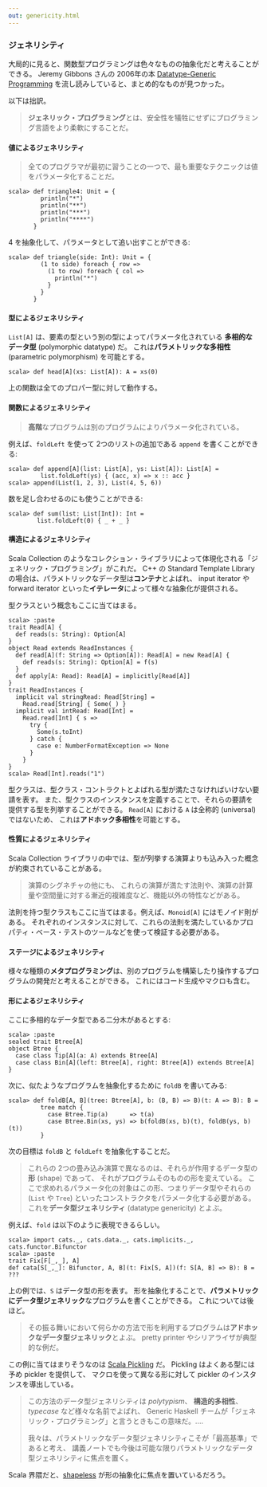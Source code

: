 ```yaml
---
out: genericity.html
---
```


  [Gibbons2006]: http://www.cs.ox.ac.uk/jeremy.gibbons/publications/dgp.pdf
  [Pickling]: https://github.com/scala/pickling
  [shapeless]: https://github.com/milessabin/shapeless
  [scodec]: https://github.com/scodec/scodec

### ジェネリシティ

大局的に見ると、関数型プログラミングは色々なものの抽象化だと考えることができる。
Jeremy Gibbons さんの 2006年の本
[Datatype-Generic Programming][Gibbons2006]
を流し読みしていると、まとめ的なものが見つかった。

以下は拙訳。

> **ジェネリック・プログラミング**とは、安全性を犠牲にせずにプログラミング言語をより柔軟にすることだ。

#### 値によるジェネリシティ

> 全てのプログラマが最初に習うことの一つで、最も重要なテクニックは値をパラメータ化することだ。

```console:new
scala> def triangle4: Unit = {
         println("*")
         println("**")
         println("***")
         println("****")
       }
```

4 を抽象化して、パラメータとして追い出すことができる:

```console
scala> def triangle(side: Int): Unit = {
         (1 to side) foreach { row =>
           (1 to row) foreach { col =>
             println("*")
           }
         }
       }
```

#### 型によるジェネリシティ

`List[A]` は、要素の型という別の型によってパラメータ化されている
**多相的なデータ型** (polymorphic datatype) だ。
これは**パラメトリックな多相性** (parametric polymorphism) を可能とする。

```console
scala> def head[A](xs: List[A]): A = xs(0)
```

上の関数は全てのプロパー型に対して動作する。

#### 関数によるジェネリシティ

> **高階**なプログラムは別のプログラムによりパラメータ化されている。

例えば、`foldLeft` を使って 2つのリストの追加である `append` を書くことができる:

```console
scala> def append[A](list: List[A], ys: List[A]): List[A] =
         list.foldLeft(ys) { (acc, x) => x :: acc }
scala> append(List(1, 2, 3), List(4, 5, 6))
```

数を足し合わせるのにも使うことができる:

```console
scala> def sum(list: List[Int]): Int =
        list.foldLeft(0) { _ + _ }
```

#### 構造によるジェネリシティ

Scala Collection のようなコレクション・ライブラリによって体現化される「ジェネリック・プログラミング」がこれだ。
C++ の Standard Template Library の場合は、パラメトリックなデータ型は**コンテナ**とよばれ、
input iterator や forward iterator といった**イテレータ**によって様々な抽象化が提供される。

型クラスという概念もここに当てはまる。

```console
scala> :paste
trait Read[A] {
  def reads(s: String): Option[A]
}
object Read extends ReadInstances {
  def read[A](f: String => Option[A]): Read[A] = new Read[A] {
    def reads(s: String): Option[A] = f(s)
  }
  def apply[A: Read]: Read[A] = implicitly[Read[A]]
}
trait ReadInstances {
  implicit val stringRead: Read[String] =
    Read.read[String] { Some(_) }
  implicit val intRead: Read[Int] =
    Read.read[Int] { s =>
      try {
        Some(s.toInt)
      } catch {
        case e: NumberFormatException => None
      }
    }
}
scala> Read[Int].reads("1")
```

型クラスは、型クラス・コントラクトとよばれる型が満たさなければいけない要請を表す。
また、型クラスのインスタンスを定義することで、それらの要請を提供する型を列挙することができる。
`Read[A]` における `A` は全称的 (universal) ではないため、
これは**アドホック多相性**を可能とする。

#### 性質によるジェネリシティ

Scala Collection ライブラリの中では、型が列挙する演算よりも込み入った概念が約束されていることがある。

> 演算のシグネチャの他にも、
> これらの演算が満たす法則や、演算の計算量や空間量に対する漸近的複雑度など、機能以外の特性などがある。

法則を持つ型クラスもここに当てはまる。例えば、`Monoid[A]` にはモノイド則がある。
それぞれのインスタンスに対して、これらの法則を満たしているかプロパティ・ベース・テストのツールなどを使って検証する必要がある。

#### ステージによるジェネリシティ

様々な種類の**メタプログラミング**は、別のプログラムを構築したり操作するプログラムの開発だと考えることができる。
これにはコード生成やマクロも含む。

#### 形によるジェネリシティ

ここに多相的なデータ型である二分木があるとする:

```console
scala> :paste
sealed trait Btree[A]
object Btree {
  case class Tip[A](a: A) extends Btree[A]
  case class Bin[A](left: Btree[A], right: Btree[A]) extends Btree[A]
}
```

次に、似たようなプログラムを抽象化するために `foldB` を書いてみる:

```console
scala> def foldB[A, B](tree: Btree[A], b: (B, B) => B)(t: A => B): B =
         tree match {
           case Btree.Tip(a)      => t(a)
           case Btree.Bin(xs, ys) => b(foldB(xs, b)(t), foldB(ys, b)(t))
         }
```

次の目標は `foldB` と `foldLeft` を抽象化することだ。

> これらの 2つの畳み込み演算で異なるのは、それらが作用するデータ型の**形** (shape) であって、
> それがプログラムそのものの形を変えている。
> ここで求めれるパラメータ化の対象はこの形、つまりデータ型やそれらの (`List` や `Tree`)
> といったコンストラクタをパラメータ化する必要がある。
> これを**データ型ジェネリシティ** (datatype genericity) とよぶ。

例えば、`fold` は以下のように表現できるらしい。

```console
scala> import cats._, cats.data._, cats.implicits._, cats.functor.Bifunctor
scala> :paste
trait Fix[F[_,_], A]
def cata[S[_,_]: Bifunctor, A, B](t: Fix[S, A])(f: S[A, B] => B): B = ???
```

上の例では、`S` はデータ型の形を表す。
形を抽象化することで、**パラメトリックにデータ型ジェネリック**なプログラムを書くことができる。
これについては後ほど。

> その振る舞いにおいて何らかの方法で形を利用するプログラムは**アドホックなデータ型ジェネリック**とよぶ。
> pretty printer やシリアライザが典型的な例だ。

この例に当てはまりそうなのは [Scala Pickling][Pickling] だ。
Pickling はよくある型には予め pickler を提供して、
マクロを使って異なる形に対して pickler のインスタンスを導出している。

> この方法のデータ型ジェネリシティは *polytypism*、
> **構造的多相性**、*typecase* など様々な名前でよばれ、
> Generic Haskell チームが「ジェネリック・プログラミング」と言うときもこの意味だ。....
>
> 我々は、パラメトリックなデータ型ジェネリシティこそが「最高基準」であると考え、
> 講義ノートでも今後は可能な限りパラメトリックなデータ型ジェネリシティに焦点を置く。

Scala 界隈だと、[shapeless][shapeless] が形の抽象化に焦点を置いているだろう。
